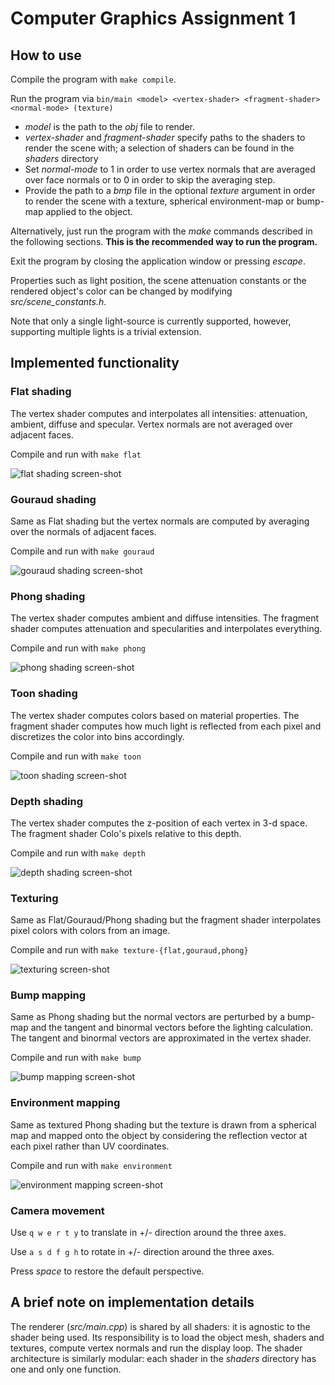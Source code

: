 # Computer Graphics Assignment 1

## How to use

Compile the program with `make compile`.

Run the program via
`bin/main <model> <vertex-shader> <fragment-shader> <normal-mode> (texture)`
- *model* is the path to the *obj* file to render.
- *vertex-shader* and *fragment-shader* specify paths to the shaders to render
  the scene with; a selection of shaders can be found in the *shaders* directory
- Set *normal-mode* to 1 in order to use vertex normals that are averaged over
  face normals or to 0 in order to skip the averaging step.
- Provide the path to a *bmp* file in the optional *texture* argument in order
  to render the scene with a texture, spherical environment-map or bump-map
  applied to the object.

Alternatively, just run the program with the *make* commands described in the
following sections. **This is the recommended way to run the program.**

Exit the program by closing the application window or pressing *escape*.

Properties such as light position, the scene attenuation constants or the
rendered object's color can be changed by modifying *src/scene_constants.h*.

Note that only a single light-source is currently supported, however, supporting
multiple lights is a trivial extension.

## Implemented functionality

### Flat shading
The vertex shader computes and interpolates all intensities: attenuation,
ambient, diffuse and specular. Vertex normals are not averaged over adjacent
faces.

Compile and run with `make flat`

![flat shading screen-shot](doc/flat.png)

### Gouraud shading
Same as Flat shading but the vertex normals are computed by averaging over the
normals of adjacent faces.

Compile and run with `make gouraud`

![gouraud shading screen-shot](doc/gouraud.png)

### Phong shading
The vertex shader computes ambient and diffuse intensities. The fragment shader
computes attenuation and specularities and interpolates everything.

Compile and run with `make phong`

![phong shading screen-shot](doc/phong.png)

### Toon shading
The vertex shader computes colors based on material properties. The fragment
shader computes how much light is reflected from each pixel and discretizes the
color into bins accordingly.

Compile and run with `make toon`

![toon shading screen-shot](doc/toon.png)

### Depth shading
The vertex shader computes the z-position of each vertex in 3-d space. The
fragment shader Colo's pixels relative to this depth.

Compile and run with `make depth`

![depth shading screen-shot](doc/depth.png)

### Texturing
Same as Flat/Gouraud/Phong shading but the fragment shader interpolates pixel
colors with colors from an image.

Compile and run with `make texture-{flat,gouraud,phong}`

![texturing screen-shot](doc/texture-phong.png)

### Bump mapping
Same as Phong shading but the normal vectors are perturbed by a bump-map and the
tangent and binormal vectors before the lighting calculation. The tangent and
binormal vectors are approximated in the vertex shader.

Compile and run with `make bump`

![bump mapping screen-shot](doc/bump.png)

### Environment mapping
Same as textured Phong shading but the texture is drawn from a spherical map and
mapped onto the object by considering the reflection vector at each pixel rather
than UV coordinates.

Compile and run with `make environment`

![environment mapping screen-shot](doc/environment.png)

### Camera movement

Use `q w e r t y` to translate in +/- direction around the three axes.

Use `a s d f g h` to rotate in +/- direction around the three axes.

Press *space* to restore the default perspective.

## A brief note on implementation details
The renderer (*src/main.cpp*) is shared by all shaders: it is agnostic to the
shader being used. Its responsibility is to load the object mesh, shaders and
textures, compute vertex normals and run the display loop. The shader
architecture is similarly modular: each shader in the *shaders* directory has
one and only one function.
